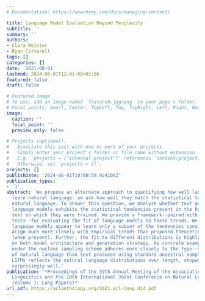 ```yaml
---
# Documentation: https://wowchemy.com/docs/managing-content/

title: Language Model Evaluation Beyond Perplexity
subtitle: ''
summary: ''
authors:
- Clara Meister
- Ryan Cotterell
tags: []
categories: []
date: '2021-08-01'
lastmod: 2024-06-01T12:01:00+02:00
featured: false
draft: false

# Featured image
# To use, add an image named `featured.jpg/png` to your page's folder.
# Focal points: Smart, Center, TopLeft, Top, TopRight, Left, Right, BottomLeft, Bottom, BottomRight.
image:
  caption: ''
  focal_point: ''
  preview_only: false

# Projects (optional).
#   Associate this post with one or more of your projects.
#   Simply enter your project's folder or file name without extension.
#   E.g. `projects = ["internal-project"]` references `content/project/deep-learning/index.md`.
#   Otherwise, set `projects = []`.
projects: []
publishDate: '2024-06-01T10:00:59.924106Z'
publication_types:
- '1'
abstract: 'We propose an alternate approach to quantifying how well language models
  learn natural language: we ask how well they match the statistical tendencies of
  natural language. To answer this question, we analyze whether text generated from
  language models exhibits the statistical tendencies present in the human-generated
  text on which they were trained. We provide a framework--paired with significance
  tests--for evaluating the fit of language models to these trends. We find that neural
  language models appear to learn only a subset of the tendencies considered, but
  align much more closely with empirical trends than proposed theoretical distributions
  (when present). Further, the fit to different distributions is highly-dependent
  on both model architecture and generation strategy. As concrete examples, text generated
  under the nucleus sampling scheme adheres more closely to the type--token relationship
  of natural language than text produced using standard ancestral sampling; text from
  LSTMs reflects the natural language distributions over length, stopwords, and symbols
  surprisingly well.'
publication: '*Proceedings of the 59th Annual Meeting of the Association for Computational
  Linguistics and the 10th International Joint Conference on Natural Language Processing
  (Volume 1: Long Papers)*'
url_pdf: https://aclanthology.org/2021.acl-long.414.pdf
---
```

